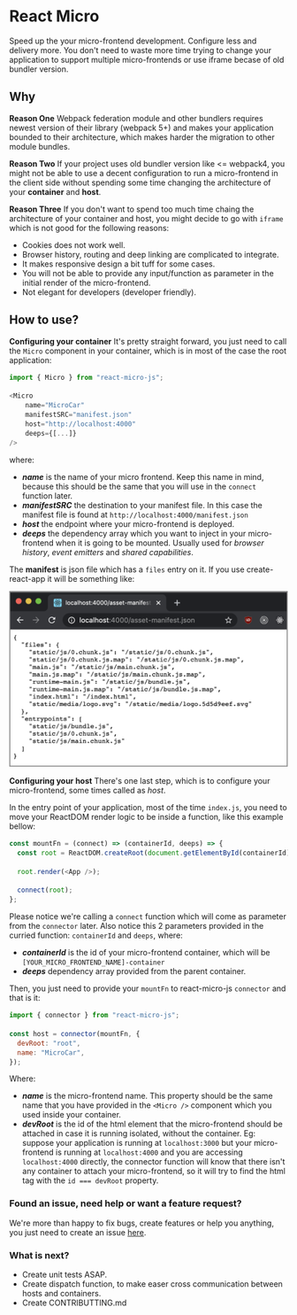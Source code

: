 # React Micro

Speed up the your micro-frontend development. Configure less and delivery more. You don't need to waste more time trying to change your application to support multiple micro-frontends or use iframe becase of old bundler version.

## Why

**Reason One**
Webpack federation module and other bundlers requires newest version of their library (webpack 5+) and makes your application bounded to their architecture, which makes harder the migration to other module bundles.

**Reason Two**
If your project uses old bundler version like <= webpack4, you might not be able to use a decent configuration to run a micro-frontend in the client side without spending some time changing the architecture of your **container** and **host**.

**Reason Three**
If you don't want to spend too much time chaing the architecture of your container and host, you might decide to go with `iframe` which is not good for the following reasons:

- Cookies does not work well.
- Browser history, routing and deep linking are complicated to integrate.
- It makes responsive design a bit tuff for some cases.
- You will not be able to provide any input/function as parameter in the initial render of the micro-frontend.
- Not elegant for developers (developer friendly).

## How to use?

**Configuring your container**
It's pretty straight forward, you just need to call the `Micro` component in your container, which is in most of the case the root application:

```js
import { Micro } from "react-micro-js";

<Micro
    name="MicroCar"
    manifestSRC="manifest.json"
    host="http://localhost:4000"
    deeps={[...]}
/>
```

where:
- _**name**_ is the name of your micro frontend. Keep this name in mind, because this should be the same that you will use in the `connect` function later.
- _**manifestSRC**_ the destination to your manifest file. In this case the manifest file is found at `http://localhost:4000/manifest.json`
- _**host**_ the endpoint where your micro-frontend is deployed.
- _**deeps**_ the dependency array which you want to inject in your micro-frontend when it is going to be mounted. Usually used for _browser history_, _event emitters_ and _shared capabilities_.

The **manifest** is json file which has a `files` entry on it. If you use create-react-app it will be something like:

<img src="./docs/manifest-example.png">

**Configuring your host**
There's one last step, which is to configure your micro-frontend, some times called as _host_.

In the entry point of your application, most of the time `index.js`, you need to move your ReactDOM render logic to be inside a function, like this example bellow:

```js
const mountFn = (connect) => (containerId, deeps) => {
  const root = ReactDOM.createRoot(document.getElementById(containerId));

  root.render(<App />);

  connect(root);
};
```

Please notice we're calling a `connect` function which will come as parameter from the `connector` later. Also notice this 2 parameters provided in the curried function: `containerId` and `deeps`, where:

- _**containerId**_ is the id of your micro-frontend container, which will be `[YOUR_MICRO_FRONTEND_NAME]-container`
- _**deeps**_ dependency array provided from the parent container.

Then, you just need to provide your `mountFn` to react-micro-js `connector` and that is it:

```js
import { connector } from "react-micro-js";

const host = connector(mountFn, {
  devRoot: "root",
  name: "MicroCar",
});
```

Where:

- _**name**_ is the micro-frontend name. This property should be the same name that you have provided in the `<Micro />` component which you used inside your container. 
- _**devRoot**_ is the id of the html element that the micro-frontend should be attached in case it is running isolated, without the container. Eg: suppose your application is running at `localhost:3000` but your micro-frontend is running at `localhost:4000` and you are accessing `localhost:4000` directly, the connector function will know that there isn't any container to attach your micro-frontend, so it will try to find the html tag with the `id === devRoot` property.

### Found an issue, need help or want a feature request?
We're more than happy to fix bugs, create features or help you anything, you just need to create an issue [here](https://github.com/NevinhaJS/react-micro-js/issues/new).

### What is next?

- Create unit tests ASAP.
- Create dispatch function, to make easer cross communication between hosts and containers.
- Create CONTRIBUTTING.md